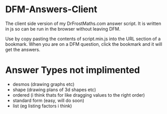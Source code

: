 # DFM-Answers-Client
The client side version of my DrFrostMaths.com answer script. It is written in js so can be run in the browser without leaving DFM.
  
Use by copy pasting the contents of script.min.js into the URL section of a bookmark. When you are on a DFM question, click the bookmark and it will get the answers.

# Answer Types not implimented
- desmos (drawing graphs etc)
- shape (drawing plans of 3d shapes etc)
- ordered (i think thats for like dragging values to the right order)
- standard form (easy, will do soon)
- list (eg listing factors i think)
